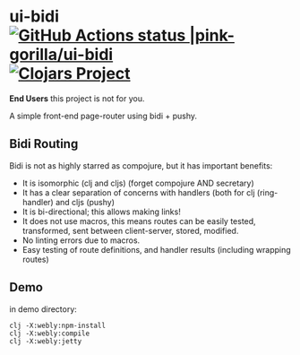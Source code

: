 # ui-bidi [![GitHub Actions status |pink-gorilla/ui-bidi](https://github.com/pink-gorilla/ui-bidi/workflows/CI/badge.svg)](https://github.com/pink-gorilla/ui-bidi/actions?workflow=CI)[![Clojars Project](https://img.shields.io/clojars/v/org.pinkgorilla/ui-bidi.svg)](https://clojars.org/org.pinkgorilla/ui-bidi)

**End Users** this project is not for you.

A simple front-end page-router using bidi + pushy.

## Bidi Routing

Bidi is not as highly starred as compojure, but it has important benefits:
- It is isomorphic (clj and cljs) (forget compojure AND secretary) 
- It has a clear separation of concerns with handlers (both for 
  clj (ring-handler) and cljs (pushy)
- It is bi-directional; this allows making links! 
- It does not use macros, this means routes can be easily tested, transformed, sent between client-server, stored, modified. 
- No linting errors due to macros.
- Easy testing of route definitions, and handler results (including wrapping routes)



## Demo

in demo directory:
```
clj -X:webly:npm-install
clj -X:webly:compile
clj -X:webly:jetty


```

